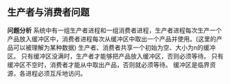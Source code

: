 <!--
 * @Author: Jerome 841682441@qq.com
 * @Date: 2022-12-16 23:42:15
 * @LastEditors: Jerome 841682441@qq.com
 * @LastEditTime: 2022-12-16 23:48:57
 * @FilePath: \操作系统\2.6 生产者消费者问题.md
 * @Description: 这是默认设置,请设置`customMade`, 打开koroFileHeader查看配置 进行设置: https://github.com/OBKoro1/koro1FileHeader/wiki/%E9%85%8D%E7%BD%AE
-->
## 生产者与消费者问题
**问题分析**
系统中有一组生产者进程和一组消费者进程，生产者进程每次生产一个产品放入缓冲区中，消费者进程每次从缓冲区中取出一个产品并使用。(这里的产品可以被理解为某种数据)
生产者、消费者共享一个初始为空、大小为n的缓冲区。
只有缓冲区没满时，生产者才能够把产品放入缓冲区，否则必须等待。
只有缓冲区不空时，消费者才能从中取出产品，否则就必须等待。
缓冲区是临界资源，各进程必须互斥地访问。
